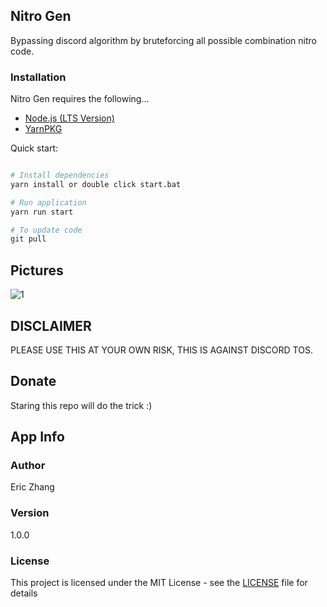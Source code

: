 ## Nitro Gen

Bypassing discord algorithm by bruteforcing all possible combination nitro code.

### Installation

Nitro Gen requires the following...

- [Node.js (LTS Version)](http://nodejs.org/)
- [YarnPKG](https://yarnpkg.com/lang/en/docs/install/#windows-stable)

Quick start:

```bash

# Install dependencies
yarn install or double click start.bat

# Run application
yarn run start

# To update code
git pull

```

## Pictures

![1](https://i.imgur.com/j2cY3jd.png)

## DISCLAIMER

PLEASE USE THIS AT YOUR OWN RISK, THIS IS AGAINST DISCORD TOS.

## Donate

Staring this repo will do the trick :)

## App Info

### Author

Eric Zhang

### Version

1.0.0

### License

This project is licensed under the MIT License - see the [LICENSE](LICENSE) file for details
